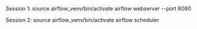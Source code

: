 Session 1:
source airflow_venv/bin/activate
airflow webserver --port 8080


Session 2:
source airflow_venv/bin/activate
airflow scheduler